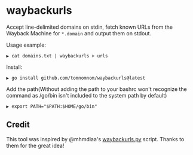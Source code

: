 # waybackurls

Accept line-delimited domains on stdin, fetch known URLs from the Wayback Machine for `*.domain` and output them on stdout.

Usage example:

```
▶ cat domains.txt | waybackurls > urls
```

Install:

```
▶ go install github.com/tomnomnom/waybackurls@latest
```

Add the path(Without adding the path to your bashrc won't recognize the command as /go/bin isn't included to the system path by default)

```
▶ export PATH="$PATH:$HOME/go/bin"
```

## Credit

This tool was inspired by @mhmdiaa's [waybackurls.py](https://gist.github.com/mhmdiaa/adf6bff70142e5091792841d4b372050) script.
Thanks to them for the great idea!
